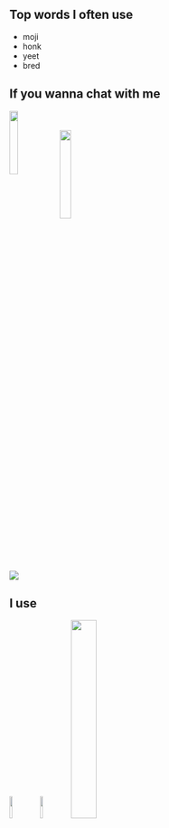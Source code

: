 <h2>Top words I often use</h2>
<div class="div1">
	<ul>
		<li>moji</li>
		<li>honk</li>
		<li>yeet</li>
		<li>bred</li>
	</ul>
</div>

<h2>If you wanna chat with me</h2>
<div class="div2">
	<img width="17%" height="17%" align="left" src="https://raw.githubusercontent.com/yumm-b612/moji.py/main/utils/assets/moji/moji_hd.png"/>
	<br><br>
	<img width="20%" height="20%" src="https://raw.githubusercontent.com/yumm-b612/moji.py/f888e44b6319f2a9519de7d4fdd04c9294595fad/branding%20logos/discord/Discord-Wordmark-Color.svg"/>
	<br>
	<a href="https://discord.gg/NaXhwqWxV9"><img src="https://invidget.switchblade.xyz/NaXhwqWxV9"/></a>
</div>

<h2>I use</h2>
<div class="div3">
	<img width="10%" height="10%" src="https://i.giphy.com/media/LMt9638dO8dftAjtco/200.webp" width="100"/>
	<img width="10%" height="10%" src="https://i.giphy.com/media/IdyAQJVN2kVPNUrojM/200.webp" width="100"/>
	<img width="30%" height="30%" src="https://archlinux.org/static/logos/archlinux-logo-dark-90dpi.ebdee92a15b3.png"/>
</div>

<!--<img align="center" src="https://github-readme-stats.vercel.app/api/top-langs/?username=yumm-b612&theme=dark&layout=compact"/>-->
